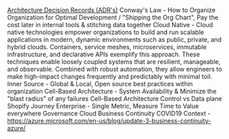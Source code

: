 [Architecture Decision Records (ADR's)](https://engineering.walmart.com/adrs) 
Conway's Law - How to Organize Organization for Optimal Development / "Shipping the Org Chart",  Pay the cost later in internal tools & stitching data together
Cloud Native - Cloud native technologies empower organizations to build and run scalable applications in modern, dynamic environments such as public, private, and hybrid clouds. Containers, service meshes, microservices, immutable infrastructure, and declarative APIs exemplify this approach. These techniques enable loosely coupled systems that are resilient, manageable, and observable. Combined with robust automation, they allow engineers to make high-impact changes frequently and predictably with minimal toil.
Inner Source - Global & Local, Open source best practices within organization
Cell-Based Architecture - System Availability & Minimize the "blast radius" of any failures
Cell-Based Architecture
Control vs Data plane
Shopify Journey
Enterprise - Single Metric, Measure Time to Value everywhere
Governance
Cloud
Business Continuity
COVID19 Context - https://azure.microsoft.com/en-us/blog/update-3-business-continuity-azure/
